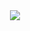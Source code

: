 <div align="center">
  <img src="https://github.com/user-attachments/assets/236a9f75-ed48-4821-b943-c42d7c043a5f">
</div>

